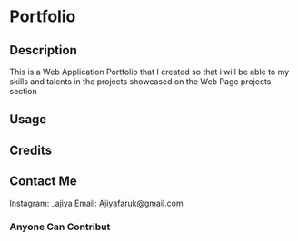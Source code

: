 # Portfolio

## Description
This is a Web Application Portfolio that I created so that i will be able to my skills and talents in the projects showcased on the Web Page projects section

## Usage

## Credits

## Contact Me
Instagram: _ajiya
Email: Ajiyafaruk@gmail.com

### Anyone Can Contribut